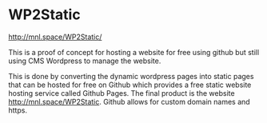 # WP2Static

http://mnl.space/WP2Static/

This is a proof of concept for hosting a website for free using github but still using CMS Wordpress to manage the website.

This is done by converting the dynamic wordpress pages into static pages that can be hosted for free on Github which provides a free static website hosting service called Github Pages. The final product is the website http://mnl.space/WP2Static. Github allows for custom domain names and https.
